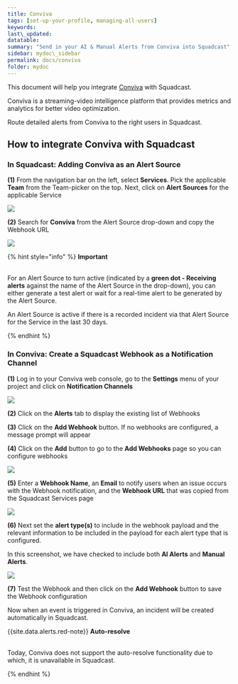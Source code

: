 ```yaml
---
title: Conviva
tags: [set-up-your-profile, managing-all-users]
keywords: 
last\_updated: 
datatable: 
summary: "Send in your AI & Manual Alerts from Conviva into Squadcast"
sidebar: mydoc\_sidebar
permalink: docs/conviva
folder: mydoc
---
```


This document will help you integrate [Conviva](https://www.conviva.com/) with Squadcast.

Conviva is a streaming-video intelligence platform that provides metrics and analytics for better video optimization. 

Route detailed alerts from Conviva to the right users in Squadcast.

## How to integrate Conviva with Squadcast

### In Squadcast: Adding Conviva as an Alert Source

**(1)** From the navigation bar on the left, select **Services**. Pick the applicable **Team** from the Team-picker on the top. Next, click on **Alert Sources** for the applicable Service

![](../../.gitbook/assets/alert\_source\_1.png)

**(2)** Search for **Conviva** from the Alert Source drop-down and copy the Webhook URL

![](../../.gitbook/assets/conviva\_1.png)

{% hint style="info" %} 
<b>Important</b><br/><br/>
<p>For an Alert Source to turn active (indicated by a <b>green dot - Receiving alerts</b> against the name of the Alert Source in the drop-down), you can either generate a test alert or wait for a real-time alert to be generated by the Alert Source.</p>
<p>An Alert Source is active if there is a recorded incident via that Alert Source for the Service in the last 30 days.</p>
{% endhint %}

### In Conviva: Create a Squadcast Webhook as a Notification Channel

**(1)** Log in to your Conviva web console, go to the **Settings** menu of your project and click on **Notification Channels**

![](../../.gitbook/assets/conviva\_2.png)

**(2)** Click on the **Alerts** tab to display the existing list of Webhooks

**(3)** Click on the **Add Webhook** button. If no webhooks are configured, a message prompt will appear

**(4)** Click on the **Add** button to go to the **Add Webhooks** page so you can configure webhooks

![](../../.gitbook/assets/conviva\_3.png)

**(5)** Enter a **Webhook Name**, an **Email** to notify users when an issue occurs with the Webhook notification, and the **Webhook URL** that was copied from the Squadcast Services page

![](../../.gitbook/assets/conviva\_4.png)

**(6)** Next set the **alert type(s)** to include in the webhook payload and the relevant information to be included in the payload for each alert type that is configured. 

In this screenshot, we have checked to include both **AI Alerts** and **Manual Alerts**.

![](../../.gitbook/assets/conviva\_5.png)

**(7)** Test the Webhook and then click on the **Add Webhook** button to save the Webhook configuration

Now when an event is triggered in Conviva, an incident will be created automatically in Squadcast.

{{site.data.alerts.red-note}}
<b>Auto-resolve</b>
<br/><br/><p>Today, Conviva does not support the auto-resolve functionality due to which, it is unavailable in Squadcast.</p>
{% endhint %}